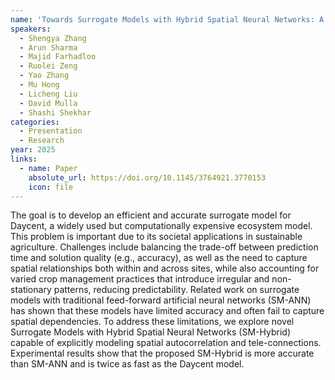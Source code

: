 ```yaml
---
name: 'Towards Surrogate Models with Hybrid Spatial Neural Networks: A Summary of Results'
speakers:
  - Shengya Zhang
  - Arun Sharma
  - Majid Farhadloo
  - Ruolei Zeng
  - Yao Zhang
  - Mu Hong
  - Licheng Liu
  - David Mulla
  - Shashi Shekhar
categories:
  - Presentation
  - Research
year: 2025
links:
  - name: Paper
    absolute_url: https://doi.org/10.1145/3764921.3770153
    icon: file
---
```


The goal is to develop an efficient and accurate surrogate model for Daycent, a widely used but computationally expensive ecosystem model. This problem is important due to its societal applications in sustainable agriculture. Challenges include balancing the trade-off between prediction time and solution quality (e.g., accuracy), as well as the need to capture spatial relationships both within and across sites, while also accounting for varied crop management practices that introduce irregular and non-stationary patterns, reducing predictability. Related work on surrogate models with traditional feed-forward artificial neural networks (SM-ANN) has shown that these models have limited accuracy and often fail to capture spatial dependencies. To address these limitations, we explore novel Surrogate Models with Hybrid Spatial Neural Networks (SM-Hybrid) capable of explicitly modeling spatial autocorrelation and tele-connections. Experimental results show that the proposed SM-Hybrid is more accurate than SM-ANN and is twice as fast as the Daycent model.


